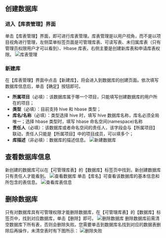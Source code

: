 ## 创建数据库
### 进入【库表管理】界面
单击【库表管理】界面，即可进行库表管理。库表管理是以用户视角，而不是以项目视角进行管理，左侧菜单标签页面是可管理库表、可读写表、未归属库表（只有管理员权限用户才可以看到）、Hbase 库表，右侧主要是创建新库表和申请库表权限。
![库表管理](//mc.qcloudimg.com/static/img/8f3547ea00895872292d7a9b42e16464/image.png)
### 新建库
在【库表管理】界面中点击【新建库】，将会进入到数据库的创建页面。依次填写数据库信息后，单击【确定】按钮即可。
- **所属项目**（必填）：该数据库属于哪一个项目，只能填写创建数据库的用户所在的项目；
- **类型**（必填）：目前支持 hive 和 hbase 类型；
- **库名/名称**（必填）：类型选择 hive 时，填写 hive 数据库名称，库名必须全局唯一；选择 hbase 类型时，填写 hbase 命名空间(namespace)名称
- **责任人**（必填）：该数据库或者命名空间的责任人，该字段会与【所属项目】联动，责任人只能是【所属项目】中的项目成员，可以填多个；
- **库描述**（非必填）：数据库的描述信息。
![新建数据库](//mc.qcloudimg.com/static/img/fec14865f5fd48cbea532bad927b4a59/image.png)
## 查看数据库信息
新创建的数据库可以在【可管理库表】的【数据库】标签页中找到，新创建数据库只有责任人才能看到。
![查看数据库](//mc.qcloudimg.com/static/img/79530d038b400c35065c161322c21562/image.png)
单击【库名】可查看该数据库的基本信息和所包含的表信息。
![查看库表信息](//mc.qcloudimg.com/static/img/ae46613030fac357050f63161c4c329c/image.png)

## 删除数据库
只有对数据库具有可管理权限才能删除数据库，在【可管理库表】的【数据库】标签页中，找到对应数据库，单击【删除】即可。
![删除数据库](//mc.qcloudimg.com/static/img/083466d5b2e1617be809a2f466b7f4ba/image.png)
删除数据库前需清空数据库下所有表，否则会删除失败。您需要单击到数据库名找到对应的数据表删除后再操作，未清空表时有下图所示：
![删除失败](//mc.qcloudimg.com/static/img/823d7138196ef5d74464a1d796a0379c/image.png)

